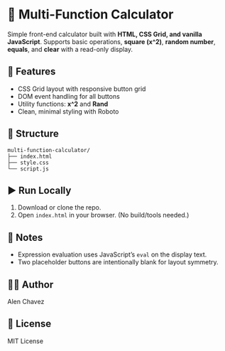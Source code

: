 # 🧮 Multi-Function Calculator

Simple front-end calculator built with **HTML, CSS Grid, and vanilla JavaScript**. Supports basic operations, **square (x^2)**, **random number**, **equals**, and **clear** with a read-only display.

## 🚀 Features
- CSS Grid layout with responsive button grid
- DOM event handling for all buttons
- Utility functions: **x^2** and **Rand**
- Clean, minimal styling with Roboto

## 📂 Structure
    multi-function-calculator/
    ├── index.html
    ├── style.css
    └── script.js

## ▶️ Run Locally
1. Download or clone the repo.
2. Open `index.html` in your browser. (No build/tools needed.)

## 🔎 Notes
- Expression evaluation uses JavaScript’s `eval` on the display text.
- Two placeholder buttons are intentionally blank for layout symmetry.

## 🧑‍💻 Author
Alen Chavez

## 📝 License
MIT License
